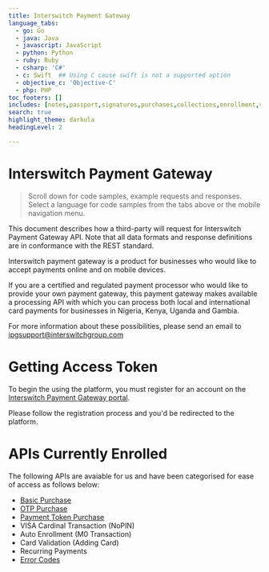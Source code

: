 ```yaml
---
title: Interswitch Payment Gateway
language_tabs:
  - go: Go
  - java: Java
  - javascript: JavaScript
  - python: Python
  - ruby: Ruby
  - csharp: 'C#'
  - c: Swift  ## Using C cause swift is not a supported option
  - objective_c: 'Objective-C'
  - php: PHP
toc_footers: []
includes: [notes,passport,signatures,purchases,collections,enrollment,visa-docs,validation,errors]
search: true
highlight_theme: darkula
headingLevel: 2

---
```


<h1 id=""> Interswitch Payment Gateway </h1>

> Scroll down for code samples, example requests and responses. Select a language for code samples from the tabs above or the mobile navigation menu.

This document describes how a third-party will request for Interswitch Payment Gateway API. Note that all data formats and response definitions are in conformance with the REST standard.

Interswitch payment gateway is a product for businesses who would like to accept payments online and on mobile devices. 

If you are a certified and regulated payment processor who would like to provide your own payment gateway, this payment gateway makes available a processing API with which you can process both local and international card payments for businesses in Nigeria, Kenya, Uganda and Gambia. 

For more information about these possibilities, please send an email to [ipgsupport@interswitchgroup.com](mailto:ipgsupport@interswitchgroup.com)


<h1 id="getting-access-token"> Getting Access Token </h1>

To begin the using the platform, you must register for an account on the [Interswitch Payment Gateway portal](https://www.interswitchgroup.com/paymentgateway/). 

Please follow the registration process and you'd be redirected to the platform.


<h1 id="-default">APIs Currently Enrolled</h1>

The following APIs are avaiable for us and have been categorised for ease of access as follows below:

- [Basic Purchase](#basic-purchase)
- [OTP Purchase]()
- [Payment Token Purchase](#payment-token)
- VISA Cardinal Transaction (NoPIN)
- Auto Enrollment (M0 Transaction)
- Card Validation (Adding Card)
- Recurring Payments
- [Error Codes](#errors)

